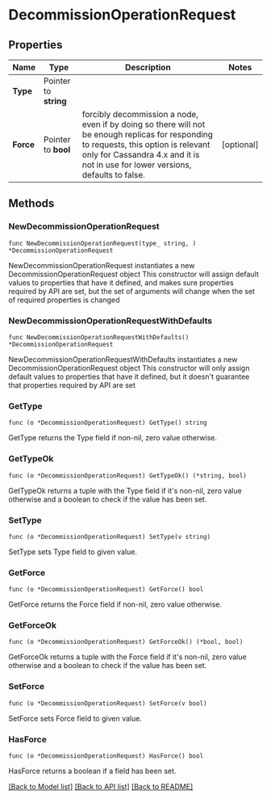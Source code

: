 # DecommissionOperationRequest

## Properties

Name | Type | Description | Notes
------------ | ------------- | ------------- | -------------
**Type** | Pointer to **string** |  | 
**Force** | Pointer to **bool** | forcibly decommission a node, even if by doing so there will not be enough replicas for responding to requests, this option is relevant only for Cassandra 4.x and it is not in use for lower versions, defaults to false.  | [optional] 

## Methods

### NewDecommissionOperationRequest

`func NewDecommissionOperationRequest(type_ string, ) *DecommissionOperationRequest`

NewDecommissionOperationRequest instantiates a new DecommissionOperationRequest object
This constructor will assign default values to properties that have it defined,
and makes sure properties required by API are set, but the set of arguments
will change when the set of required properties is changed

### NewDecommissionOperationRequestWithDefaults

`func NewDecommissionOperationRequestWithDefaults() *DecommissionOperationRequest`

NewDecommissionOperationRequestWithDefaults instantiates a new DecommissionOperationRequest object
This constructor will only assign default values to properties that have it defined,
but it doesn't guarantee that properties required by API are set

### GetType

`func (o *DecommissionOperationRequest) GetType() string`

GetType returns the Type field if non-nil, zero value otherwise.

### GetTypeOk

`func (o *DecommissionOperationRequest) GetTypeOk() (*string, bool)`

GetTypeOk returns a tuple with the Type field if it's non-nil, zero value otherwise
and a boolean to check if the value has been set.

### SetType

`func (o *DecommissionOperationRequest) SetType(v string)`

SetType sets Type field to given value.


### GetForce

`func (o *DecommissionOperationRequest) GetForce() bool`

GetForce returns the Force field if non-nil, zero value otherwise.

### GetForceOk

`func (o *DecommissionOperationRequest) GetForceOk() (*bool, bool)`

GetForceOk returns a tuple with the Force field if it's non-nil, zero value otherwise
and a boolean to check if the value has been set.

### SetForce

`func (o *DecommissionOperationRequest) SetForce(v bool)`

SetForce sets Force field to given value.

### HasForce

`func (o *DecommissionOperationRequest) HasForce() bool`

HasForce returns a boolean if a field has been set.


[[Back to Model list]](../README.md#documentation-for-models) [[Back to API list]](../README.md#documentation-for-api-endpoints) [[Back to README]](../README.md)


